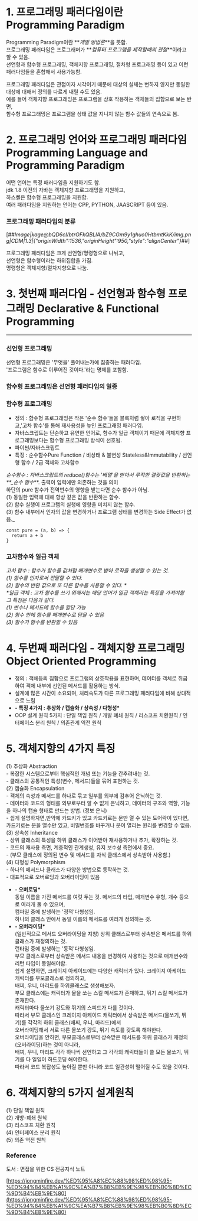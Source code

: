# 1\. 프로그래밍 패러다임이란 Programming Paradigm

Programming Paradigm이란 **_개발 방법론_**을 뜻함.  
프로그래밍 패러다임은 프로그래머가 **_컴퓨터 프로그램을 제작할때의 관점_**이라고 할 수 있음.  
선언형과 함수형 프로그래밍, 객체지향 프로그래밍, 절차형 프로그래밍 등이 있고 이런 패러다임들을 혼합해서 사용가능함.

프로그래밍 패러다임은 관점이자 시각이기 때문에 대상의 실체는 변하지 않지만 동일한 대상에 대해서 정의를 다르게 내릴 수도 있음.  
예를 들어 객체지향 프로그래밍은 프로그램을 상호 작용하는 객체들의 집합으로 보는 반면,  
함수형 프로그래밍은 프로그램을 상태 값을 지니지 않는 함수 값들의 연속으로 봄.

# 2\. 프로그래밍 언어와 프로그래밍 패러다임 Programming Language and Programming Paradigm

어떤 언어는 특정 패러다임을 지원하기도 함.  
jdk 1.8 이전의 자바는 객체지향 프로그래밍을 지원하고,  
하스켈은 함수형 프로그래밍을 지원함.  
여러 패러다임을 지원하는 언어는 CPP, PYTHON, JAASCRIPT 등이 있음.

### 프로그래밍 패러다임의 분류

[##_Image|kage@bQD6cI/btrOFkQBLlA/bZ9CGm9y1ghuo0HtbmtKkK/img.png|CDM|1.3|{"originWidth":1536,"originHeight":950,"style":"alignCenter"}_##]

프로그래밍 패러다임은 크게 선언형/명령형으로 나뉘고,  
선언형은 함수형이라는 하위집합을 가짐.  
명령형은 객체지향/절차지향으로 나눔.

# 3\. 첫번째 패러다임 - 선언형과 함수형 프로그래밍 Declarative & Functional Programming

---

### 선언형 프로그래밍

선언형 프로그래밍은 '무엇을' 풀어내는가에 집중하는 패러다임.  
'프로그램은 함수로 이루어진 것이다.'라는 명제를 포함함.

### 함수형 프로그래밍은 선언형 패러다임의 일종

### 함수형 프로그래밍

- 정의 : 함수형 프로그래밍은 작은 '순수 함수'들을 블록처럼 쌓아 로직을 구현하고,'고차 함수'를 통해 재사용성을 높인 프로그래밍 패러다임.
- 자바스크립트는 단순하고 유연한 언어로, 함수가 일급 객체이기 때문에 객체지향 프로그래밍보다는 함수형 프로그래밍 방식이 선호됨.
- 파이썬/자바스크립트
- 특징 : 순수함수Pure Function / 비상태 & 불변성 Stateless&Immutability / 선언형 함수 / 2급 객체와 고차함수

_순수함수 : 자바스크립트의 reduce()함수는 '배열'을 받아서 루적한 결괏값을 반환하는 \*\*\_순수 함수_\*\*. 출력이 입력에만 의존하는 것을 의미  
하단의 pure 함수가 전역번수의 영향을 받는다면 순수 함수가 아님.  
(1) 동일한 입력에 대해 항상 같은 값을 반환하는 함수.  
(2) 함수 실행이 프로그램의 실행에 영향을 미치지 않는 함수.  
(3) 함수 내부에서 인자의 값을 변경하거나 프로그램 상태를 변경하는 Side Effect가 없음.\_

```
const pure = (a, b) => {
  return a + b
}
```

### 고차함수와 일급 객체

_고차 함수 : 함수가 함수를 값처럼 매개변수로 받아 로직을 생성할 수 있는 것.  
(1) 함수를 인자로써 전달할 수 있다.  
(2) 함수의 반환 값으로 또 다른 함수를 사용할 수 있다. \*  
\*일급 객체 : 고차 함수를 쓰기 위해서는 해당 언어가 일급 객체라는 특징을 가져야함  
그 특징은 다음과 같다.  
(1) 변수나 메서드에 함수를 할당 가능  
(2) 함수 안에 함수를 매개변수로 담을 수 있음  
(3) 함수가 함수를 반환할 수 있음_

# 4\. 두번째 패러다임 - 객체지향 프로그래밍 Object Oriented Programming

- 정의 : 객체등릐 집합으로 프로그램의 상호작용을 표현하며, 데이터를 객체로 취급하여 객체 내부에 선언된 메서드를 활용하는 방식.
- 설계에 많은 시간이 소요되며, 처리속도가 다른 프로그래밍 패러다임에 비해 상대적으로 느림
- **\- 특징 4가지 : 추상화 / 캡슐화 / 상속성 / 다형성\***
- OOP 설계 원칙 5가지 : 단일 책임 원칙 / 개발 폐쇄 원칙 / 리스코프 치환원칙 / 인터페이스 분리 원칙 / 의존관계 역전 원칙

# 5\. 객체지향의 4가지 특징

(1) 추상화 Abstraction  
\- 복잡한 시스템으로부터 핵심적인 개념 또는 기능을 간추려내는 것.  
\- 클래스의 공통적인 특성(변수, 메서드)들을 묶어 표현하는 것.  
(2) 캡슐화 Encapsulation  
\- 객체의 속성과 메서드를 하나로 묶고 일부를 외부에 감추어 은닉하는 것.  
\- 데이터와 코드의 형태를 외부로부터 알 수 없게 은닉하고, 데이터의 구조와 역할, 기능을 하나의 캡슐 형태로 만드는 방법. (정보 은닉)  
\- 쉽게 설명하자면,만약에 카드키가 있고 카드키로는 문만 열 수 있는 도어락이 있다면, 카드키로는 문을 열수만 있고, 비밀번호를 바꾸거나 문이 열리는 원리를 변경할 수 없음.  
(3) 상속성 Inheritance  
\- 상위 클래스의 특성을 하위 클래스가 이어받아 재사용하거나 추가, 확장하는 것.  
\- 코드의 재사용 측면, 계층적인 관계생성, 유지 보수성 측면에서 중요.  
\- (부모 클래스에 정의된 변수 및 메서드를 자식 클래스에서 상속받아 사용함.)  
(4) 다형성 Polymorphism  
\- 하나의 메서드나 클래스가 다양한 방법으로 동작하는 것.  
\- 대표적으로 오버로딩과 오버라이딩이 있음

- **\- 오버로딩\***  
  동일 이름을 가진 메서드를 여럿 두는 것. 메서드의 타입, 매개변수 유형, 개수 등으로 여러개 둘 수 있으며,  
  컴파일 중에 발생하는 '정적'다형성임.  
  하나의 클래스 안에서 동일 이름의 메서드를 여러개 정의하는 것.
- **\- 오버라이딩\***  
  (일반적으로 메서드 오버라이딩을 지칭) 상위 클래스로부터 상속받은 메서드를 하위 클래스가 재정의하는 것.  
  런타임 중에 발생하는 '동적'다형성임.  
  부모 클래스로부터 상속받은 메서드 내용을 변경하여 사용하는 것으로 매개변수와 리턴 타입이 동일해야함.  
  쉽게 설명하면, 크레이지 아케이드에는 다양한 캐릭터가 있다. 크레이지 아케이드 캐릭터를 부모클래스로 정의하고,  
  배찌, 우니, 마리드를 하위클래스로 생성해보자.  
  부모 클래스에는 캐릭터가 물을 쏘는 스킬 메서드가 존재하고, 뛰기 스킬 메서드가 존재한다.  
  캐릭터마다 물쏘기 강도와 뛰기의 스피드가 다를 것이다.  
  따라서 부모 클래스인 크레이지 아케이드 캐릭터에서 상속받은 메서드(물쏘기, 뛰기)를 각각의 하위 클래스(배찌, 우니, 마리드)에서  
  오버라이딩해서 서로 다른 물쏘기 강도, 뛰기 속도를 갖도록 해야한다.  
  오버라이딩을 안하면, 부모클래스로부터 상속받은 메서드를 하위 클래스가 재정의(오버라이딩)하는 것이 아니라,  
  배찌, 우니, 마리드 각각 하나씩 선언하고 그 각각의 캐릭터들이 쓸 모든 물쏘기, 뛰기를 다 일일이 하드코딩 해야한다.  
  따라서 코드 복잡성도 높아질 뿐만 아니라 코드 일관성이 떨어질 수도 있을 것이다.

# 6\. 객체지향의 5가지 설계원칙

(1) 단일 책임 원칙  
(2) 개방-폐쇄 원칙  
(3) 리스코프 치환 원칙  
(4) 인터페이스 분리 원칙  
(5) 의존 역전 원칙

### Reference

도서 : 면접을 위한 CS 전공지식 노트

[https://jongminfire.dev/%ED%95%A8%EC%88%98%ED%98%95-%ED%94%84%EB%A1%9C%EA%B7%B8%EB%9E%98%EB%B0%8D%EC%9D%B4%EB%9E%80](https://jongminfire.dev/%ED%95%A8%EC%88%98%ED%98%95-%ED%94%84%EB%A1%9C%EA%B7%B8%EB%9E%98%EB%B0%8D%EC%9D%B4%EB%9E%80)
